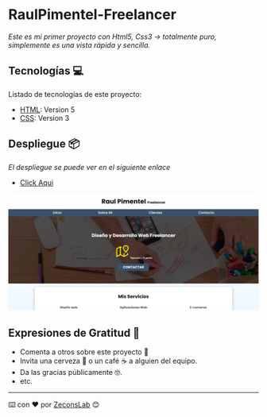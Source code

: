 # RaulPimentel-Freelancer
_Este es mi primer proyecto con Html5, Css3 -> totalmente puro, simplemente es una vista rápida y sencilla._

## Tecnologías 💻

Listado de tecnologías de este proyecto:
* [HTML](https://developer.mozilla.org/es/docs/Glossary/HTML5): Version 5 
* [CSS](https://developer.mozilla.org/es/docs/Web/CSS): Version 3
## Despliegue 📦

_El despliegue se puede ver en el siguiente enlace_
* [Click Aqui](https://celebrated-bublanina-0f0648.netlify.app/)

![alt](img/screenshot.png)

## Expresiones de Gratitud 🎁
* Comenta a otros sobre este proyecto 📢
* Invita una cerveza 🍺 o un café ☕ a alguien del equipo. 
* Da las gracias públicamente 🤓.
* etc.

---
⌨️ con ❤️ por [ZeconsLab](https://github.com/zeconslab) 😊


